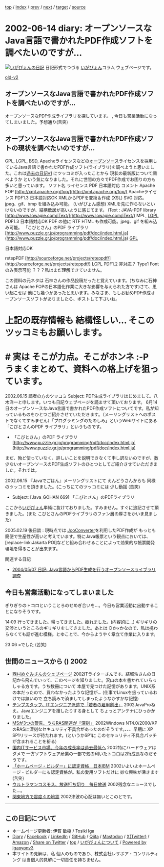 [top](../index.html) 
 / [index](index.html) 
 / [prev](ig020613.html) 
 / [next](ig020616.html) 
 / [target](https://www.igapyon.jp/igapyon/diary/2002/ig020614.html) 
 / [source](https://github.com/igapyon/diary/blob/master/2002/ig020614.src.md) 

2002-06-14 diary: オープンソースなJava言語で書かれたPDF作成ソフトを調べたいのですが…
=====================================================================================================
[![いがぴょんの日記](https://www.igapyon.jp/igapyon/diary/images/iga202308_64.jpg "いがぴょん")](https://www.igapyon.jp/igapyon/diary/memo/memoigapyon.html) 日記形式でつづる [いがぴょん](https://www.igapyon.jp/igapyon/diary/memo/memoigapyon.html)コラム ウェブページです。

[old-v2](ig020614-orig.html)

## オープンソースなJava言語で書かれたPDF作成ソフトを調べたいのですが…

オープンソースなPDF作成ライブラリを探しています。 , 今日も営業活動になってしまいました。予想通り(苦笑)


## オープンソースなJava言語で書かれたPDF作成ソフトの現状を調べたいのですが…

GPL, LGPL, BSD, Apacheライセンスなどの[オープンソース](http://www.opensource.jp/osd/osd-japanese.html)ライセンスを採用しているJava言語で書かれたPDF作成ソフト(ライブラリ)を調べようと思いました。これは[過去の日記v1](http://www.nttd-bb.com/solution/igapyon1/ig010131.html) にツッコミが入ったことから 現状の最新版について調べようか という気になりました。それに世間の方々でPDF作成でお困りの方も多いと思っています。
ソフト名
ライセンス
PDF
日本語対応
コメント
Apache FOP
      [http://xml.apache.org/fop/](http://xml.apache.org/fop/)
Apacheライセンス
PDF1.3
日本語対応OK
XMLからPDFを変換＆作成 (XSL) SVG 対応。
      jpeg、gif、bmp を組み込み可能。
      (いがぴょん感想) XMLを先に作らないといけないのですが、結構敷居が高いように感じてます。
iText : JAVA-PDF library
      [http://www.lowagie.com/iText/](http://www.lowagie.com/iText/)
MPL, [LGPL](http://www.opensource.jp/lesser/lesser.ja.txt)
PDF1.3
日本語対応OK
PDF の他に RTF HTML も作成可能。jpeg、gif を組み込み可能。 
「こびとさん」のPDF ライブラリ
      [http://www.puzzle.gr.jp/programming/pdf/doc/index.html.ja](http://www.puzzle.gr.jp/programming/pdf/doc/index.html.ja)
[GPL](http://www.opensource.jp/gpl/gpl.ja.html)

日本語対応OK

retepPDF
      [http://sourceforge.net/projects/reteppdf/](http://sourceforge.net/projects/reteppdf/)
[LGPL](http://www.opensource.jp/lesser/lesser.ja.txt)
PDF1.2
非対応？
      Type1 Font のみ表示可能
？？？私はまだ理解できていません。

この資料の元ネタは 石神さんの作品投稿だったと覚えています。(ちなみに石神さんは
Apache FOPの日本語化作業に大きな影響を与えられた方です)さて、思い起こせば 他にも幾つかあったと思います。みなさま、もしお勧めPDF作成オープンソースソフトがありましたら、ポストして下さいね。
# 上記の既存情報も 結構怪しい… そこのツッコミもお願いします。
# # 実は そこが力点。そこがホンネ :-P うまくまとめて、資料への格上げを狙っています。

2002.06.15 読者の方のツッコミ
Subject: PDF生成ライブラリはじめまして。八木洋一と申します。いつも日記ウェブページを読ませて頂いております。
6月14日のオープンソースなJava言語で書かれたPDF作成ソフトについてです。私が知っているものをひとつご紹介させていただきます。（メーリングリストへのポストでなくてすみません）「プログラミングのたのしみ」というWebサイトにある 「こびとさんのPDF ライブラリ」というものです。

* 「こびとさん」のPDF ライブラリ
  [http://www.puzzle.gr.jp/programming/pdf/doc/index.html.ja](http://www.puzzle.gr.jp/programming/pdf/doc/index.html.ja)

まだ、殆ど使っていなく、詳しいことを説明できなくて申し訳ないのですが、数少ないオープンソースのPDF生成ソフトのひとつとしてご紹介させていただきました。それでは。

2002.06.15 『Javaでごはん』メーリングリストにて えんどうさんからも 同様のツッコミを頂きました。(こっちにてのツッコミには 少し動揺 (苦笑)

* Subject: [Java_GOHAN 669] 「こびとさん」のPDFライブラリ

ここから[いがぴょん](https://www.igapyon.jp/igapyon/diary/memo/memoigapyon.html)単純に抜けておりました。すみません。すぐに追記させて頂きました。(また こびとさんのPDFライブラリのファン層の厚さをかいま見ました)

2005.02.19 後日談 : 現時点では [JooConverter](http://hp.vector.co.jp/authors/VA027994/joo/jooconverter.html)を利用したPDF作成が もっとも簡便で生産性が高いと考えています。特にJava帳票という観点においては、[replace-link:Jakarta
POI]などと組み合わせることによって効果的な帳票開発環境を得ることが出来ます。

関連する日記

* [2004/05/07 日記: Java言語からPDF生成を行うオープンソースライブラリ調査](../2004/ig040507.html)

## 今日も営業活動になってしまいました

ぎりぎりのトコロということろのせめぎ合いを…。今日も営業活動に出動することになりそうです。

14:09 行ってきました。帰ってきました。疲れました。(内容的に…) ギリギリの交渉というところのギリギリをしてきました。あとは ○か×かなので、私は携わらなくても話が進む模様。とゆことで、今からようやく章立て作業に入ります。

23:06 ×でした (苦笑) 

## 世間のニュースから () 2002

* [西村めぐみさんのウェブページ](http://member.nifty.ne.jp/village/)  2002ITライターさんです。結城浩さんの日記から飛んでいって、このページを知りました。沢山の本を書かれていらっしゃる方です。うち数冊について 本屋で見つけた記憶があります。UNIX系の本だったので、買わなかったような記憶が… (仕事でLinuxを扱っているわけでは無いので 立ち読みで済ましてしまったようなかすかな記憶)
* [テンプスタッフ、ITエンジニア派遣で「若者の雇用創出」](http://www.zdnet.co.jp/news/0206/11/nj00_tempstaff.html)  2002JavaProねえ。Javaエンジニアを捜したりする身として ちょっとアンテナにひっかかりました。
* [MSが3つの警告、うちRAS関連が「深刻」](http://www.zdnet.co.jp/news/0206/14/nebt_02.html)  2002Windows NT4.0/2000/XP のRASに深刻なセキュリティ不具合があったのだそうです。、、、早期に XP SP1リリースが待たれます。(というかSP1に このセキュリティ不具合パッチが含まれることを祈る)
* [国内ITサービス市場、今年の成長率は過去最低へ](http://www.zdnet.co.jp/news/0206/14/njbt_01.html)  2002特にハードウェアはダメで 一方ソフトウェア産業の一部で気の利いたトコロは2桁成長なのだそうです。
* [「ホームページ・ビルダー」に認定資格　日本IBM](http://www.zdnet.co.jp/news/0206/13/njbt_09.html)  2002いよいよホームページ・ビルダーにも認定資格が。私の愛用ソフトだけに 妙な興味が沸きます (苦笑)
* [ウルトラマンコスモス、放送打ち切り　毎日放送](http://www.asahi.com/national/update/0614/011.html)  2002残念なニュースでした…。
* [関東地方で震度４の地震](http://www.nhk.or.jp/news/2002/06/14/grri84000000cuj0.html)  2002津波の心配は無いとこのとです。


----------------------------------------------------------------------------------------------------

## この日記について

* ホームページ更新者: 伊賀 敏樹 / Tosiki Iga
* [Diary](https://www.igapyon.jp/igapyon/diary/) / [Facebook](https://www.facebook.com/igapyon) / [LinkedIn](https://www.linkedin.com/in/toshikiiga) / [GitHub](https://github.com/igapyon) / [Qiita](https://qiita.com/igapyon) / [Mastodon](https://social.vivaldi.net/@igapyon) / [X(Twitter)](https://twitter.com/ToshikiIga) / [Amazon](https://www.amazon.co.jp/%E4%BC%8A%E8%B3%80-%E6%95%8F%E6%A8%B9/e/B004LTQWCQ) / 
[Share on Twitter](https://twitter.com/intent/tweet?hashtags=igapyon%2Cdiary%2C%E3%81%84%E3%81%8C%E3%81%B4%E3%82%87%E3%82%93&text=%E3%82%AA%E3%83%BC%E3%83%97%E3%83%B3%E3%82%BD%E3%83%BC%E3%82%B9%E3%81%AAJava%E8%A8%80%E8%AA%9E%E3%81%A7%E6%9B%B8%E3%81%8B%E3%82%8C%E3%81%9FPDF%E4%BD%9C%E6%88%90%E3%82%BD%E3%83%95%E3%83%88%E3%82%92%E8%AA%BF%E3%81%B9%E3%81%9F%E3%81%84%E3%81%AE%E3%81%A7%E3%81%99%E3%81%8C%E2%80%A6&url=https%3A%2F%2Fwww.igapyon.jp%2Figapyon%2Fdiary%2F2002%2Fig020614.html) / [top](../index.html) / [いがぴょんについて](https://www.igapyon.jp/igapyon/diary/memo/memoigapyon.html) / [Powered by Igapyonv3](https://github.com/igapyon/igapyonv3)
* 本サイトの見解は、私 個人のものであり、株式会社レザボア・コンサルティング は当個人的見解に一切責任を持ちません。 
